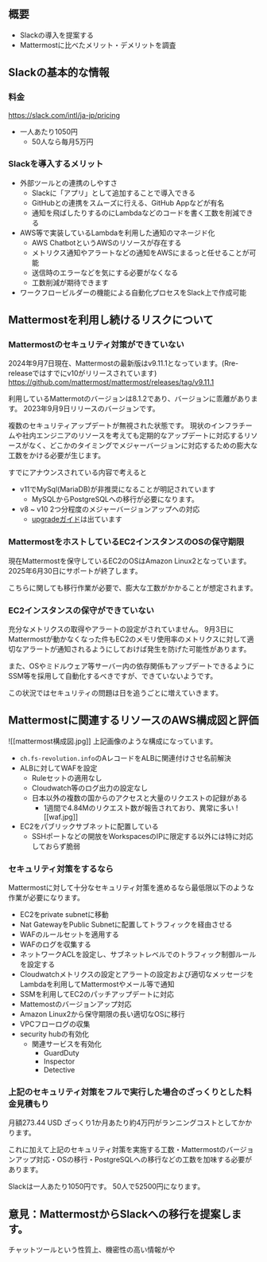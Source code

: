 ## 概要
- Slackの導入を提案する
- Mattermostに比べたメリット・デメリットを調査

## Slackの基本的な情報
### 料金
https://slack.com/intl/ja-jp/pricing
- 一人あたり1050円
	- 50人なら毎月5万円
### Slackを導入するメリット
- 外部ツールとの連携のしやすさ
	- Slackに「アプリ」として追加することで導入できる
	- GitHubとの連携をスムーズに行える、GitHub Appなどが有名
	- 通知を飛ばしたりするのにLambdaなどのコードを書く工数を削減できる
- AWS等で実装しているLambdaを利用した通知のマネージド化
	- AWS ChatbotというAWSのリソースが存在する
	- メトリクス通知やアラートなどの通知をAWSにまるっと任せることが可能
	- 送信時のエラーなどを気にする必要がなくなる
	- 工数削減が期待できます
- ワークフロービルダーの機能による自動化プロセスをSlack上で作成可能

## Mattermostを利用し続けるリスクについて
### Mattermostのセキュリティ対策ができていない
2024年9月7日現在、Mattermostの最新版はv9.11.1となっています。(Rre-releaseではすでにv10がリリースされています)
https://github.com/mattermost/mattermost/releases/tag/v9.11.1

利用しているMattermotのバージョンは8.1.2であり、バージョンに乖離があります。
2023年9月9日リリースのバージョンです。

複数のセキュリティアップデートが無視された状態です。
現状のインフラチームや社内エンジニアのリソースを考えても定期的なアップデートに対応するリソースがなく、どこかのタイミングでメジャーバージョンに対応するための膨大な工数をかける必要が生じます。

すでにアナウンスされている内容で考えると
- v11でMySql(MariaDB)が非推奨になることが明記されています
	- MySQLからPostgreSQLへの移行が必要になります。
- v8 ~ v10 2つ分程度のメジャーバージョンアップへの対応
	- [upgradeガイド](https://docs.mattermost.com/upgrade/upgrading-mattermost-server.html)は出ています

### MattermostをホストしているEC2インスタンスのOSの保守期限
現在Mattermostを保守しているEC2のOSはAmazon Linux2となっています。
2025年6月30日にサポートが終了します。

こちらに関しても移行作業が必要で、膨大な工数がかかることが想定されます。


### EC2インスタンスの保守ができていない
充分なメトリクスの取得やアラートの設定がされていません。
9月3日にMattermostが動かなくなった件もEC2のメモリ使用率のメトリクスに対して適切なアラートが通知されるようにしておけば発生を防げた可能性があります。

また、OSやミドルウェア等サーバー内の依存関係もアップデートできるようにSSM等を採用して自動化するべきですが、できていないようです。

この状況ではセキュリティの問題は日を追うごとに増えていきます。


## Mattermostに関連するリソースのAWS構成図と評価
![[mattermost構成図.jpg]]
上記画像のような構成になっています。
- `ch.fs-revolution.info`のAレコードをALBに関連付けさせ名前解決
- ALBに対してWAFを設定
	- Ruleセットの適用なし
	- Cloudwatch等のログ出力の設定なし
	- 日本以外の複数の国からのアクセスと大量のリクエストの記録がある
		- 1週間で4.84Mのリクエスト数が報告されており、異常に多い
![[waf.jpg]]
- EC2をパブリックサブネットに配置している
	- SSHポートなどの開放をWorkspacesのIPに限定する以外には特に対応しておらず脆弱

### セキュリティ対策をするなら
Mattermostに対して十分なセキュリティ対策を進めるなら最低限以下のような作業が必要になります。
- EC2をprivate subnetに移動
- Nat GatewayをPublic Subnetに配置してトラフィックを経由させる
- WAFのルールセットを適用する
- WAFのログを収集する
- ネットワークACLを設定し、サブネットレベルでのトラフィック制御ルールを設定する
- Cloudwatchメトリクスの設定とアラートの設定および適切なメッセージをLambdaを利用してMattermostやメール等で通知
- SSMを利用してEC2のパッチアップデートに対応
- Mattemostのバージョンアップ対応
- Amazon Linux2から保守期限の長い適切なOSに移行
- VPCフローログの収集
- security hubの有効化
	- 関連サービスを有効化
		- GuardDuty
		- Inspector
		- Detective


### 上記のセキュリティ対策をフルで実行した場合のざっくりとした料金見積もり

月額273.44 USD
ざっくり1か月あたり約4万円がランニングコストとしてかかります。

これに加えて上記のセキュリティ対策を実施する工数・Mattermostのバージョンアップ対応・OSの移行・PostgreSQLへの移行などの工数を加味する必要があります。

Slackは一人あたり1050円です。
50人で52500円になります。

## 意見：MattermostからSlackへの移行を提案します。

チャットツールという性質上、機密性の高い情報がや